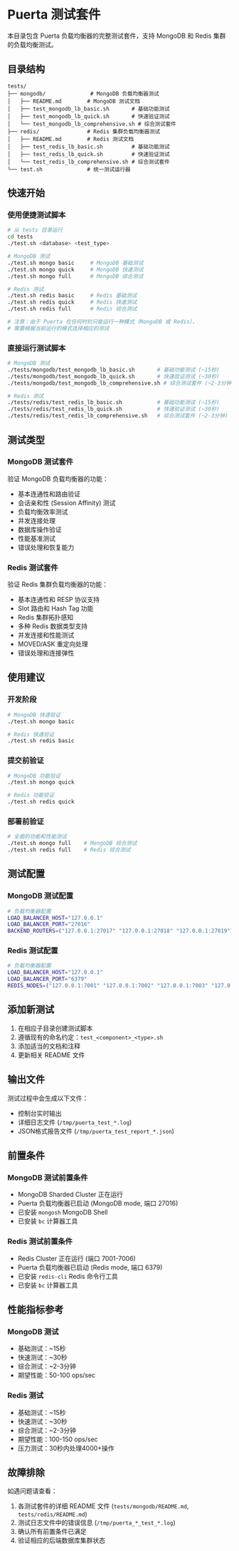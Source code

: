 # Puerta 测试套件

本目录包含 Puerta 负载均衡器的完整测试套件，支持 MongoDB 和 Redis 集群的负载均衡测试。

## 目录结构

```
tests/
├── mongodb/              # MongoDB 负载均衡器测试
│   ├── README.md        # MongoDB 测试文档
│   ├── test_mongodb_lb_basic.sh       # 基础功能测试
│   ├── test_mongodb_lb_quick.sh       # 快速验证测试
│   └── test_mongodb_lb_comprehensive.sh # 综合测试套件
├── redis/               # Redis 集群负载均衡器测试
│   ├── README.md        # Redis 测试文档
│   ├── test_redis_lb_basic.sh         # 基础功能测试
│   ├── test_redis_lb_quick.sh         # 快速验证测试
│   └── test_redis_lb_comprehensive.sh # 综合测试套件
└── test.sh              # 统一测试运行器
```

## 快速开始

### 使用便捷测试脚本
```bash
# 从 tests 目录运行
cd tests
./test.sh <database> <test_type>

# MongoDB 测试
./test.sh mongo basic     # MongoDB 基础测试
./test.sh mongo quick     # MongoDB 快速测试  
./test.sh mongo full      # MongoDB 综合测试

# Redis 测试
./test.sh redis basic     # Redis 基础测试
./test.sh redis quick     # Redis 快速测试
./test.sh redis full      # Redis 综合测试

# 注意：由于 Puerta 在任何时刻只能运行一种模式（MongoDB 或 Redis），
# 需要根据当前运行的模式选择相应的测试
```

### 直接运行测试脚本
```bash
# MongoDB 测试
./tests/mongodb/test_mongodb_lb_basic.sh       # 基础功能测试 (~15秒)
./tests/mongodb/test_mongodb_lb_quick.sh       # 快速验证测试 (~30秒)
./tests/mongodb/test_mongodb_lb_comprehensive.sh # 综合测试套件 (~2-3分钟)

# Redis 测试
./tests/redis/test_redis_lb_basic.sh           # 基础功能测试 (~15秒)
./tests/redis/test_redis_lb_quick.sh           # 快速验证测试 (~30秒)
./tests/redis/test_redis_lb_comprehensive.sh   # 综合测试套件 (~2-3分钟)
```

## 测试类型

### MongoDB 测试套件
验证 MongoDB 负载均衡器的功能：
- 基本连通性和路由验证
- 会话亲和性 (Session Affinity) 测试
- 负载均衡效率测试
- 并发连接处理
- 数据库操作验证
- 性能基准测试
- 错误处理和恢复能力

### Redis 测试套件
验证 Redis 集群负载均衡器的功能：
- 基本连通性和 RESP 协议支持
- Slot 路由和 Hash Tag 功能
- Redis 集群拓扑感知
- 多种 Redis 数据类型支持
- 并发连接和性能测试
- MOVED/ASK 重定向处理
- 错误处理和连接弹性

## 使用建议

### 开发阶段
```bash
# MongoDB 快速验证
./test.sh mongo basic

# Redis 快速验证  
./test.sh redis basic
```

### 提交前验证
```bash
# MongoDB 功能验证
./test.sh mongo quick

# Redis 功能验证
./test.sh redis quick
```

### 部署前验证
```bash
# 全面的功能和性能测试
./test.sh mongo full    # MongoDB 综合测试
./test.sh redis full    # Redis 综合测试
```

## 测试配置

### MongoDB 测试配置
```bash
# 负载均衡器配置
LOAD_BALANCER_HOST="127.0.0.1"
LOAD_BALANCER_PORT="27016"
BACKEND_ROUTERS=("127.0.0.1:27017" "127.0.0.1:27018" "127.0.0.1:27019")
```

### Redis 测试配置
```bash
# 负载均衡器配置
LOAD_BALANCER_HOST="127.0.0.1"
LOAD_BALANCER_PORT="6379"
REDIS_NODES=("127.0.0.1:7001" "127.0.0.1:7002" "127.0.0.1:7003" "127.0.0.1:7004" "127.0.0.1:7005" "127.0.0.1:7006")
```

## 添加新测试

1. 在相应子目录创建测试脚本
2. 遵循现有的命名约定：`test_<component>_<type>.sh`
3. 添加适当的文档和注释
4. 更新相关 README 文件

## 输出文件

测试过程中会生成以下文件：
- 控制台实时输出
- 详细日志文件 (`/tmp/puerta_test_*.log`)
- JSON格式报告文件 (`/tmp/puerta_test_report_*.json`)

## 前置条件

### MongoDB 测试前置条件
- MongoDB Sharded Cluster 正在运行
- Puerta 负载均衡器已启动 (MongoDB mode, 端口 27016)
- 已安装 `mongosh` MongoDB Shell
- 已安装 `bc` 计算器工具

### Redis 测试前置条件  
- Redis Cluster 正在运行 (端口 7001-7006)
- Puerta 负载均衡器已启动 (Redis mode, 端口 6379)
- 已安装 `redis-cli` Redis 命令行工具
- 已安装 `bc` 计算器工具

## 性能指标参考

### MongoDB 测试
- 基础测试：~15秒
- 快速测试：~30秒  
- 综合测试：~2-3分钟
- 期望性能：50-100 ops/sec

### Redis 测试
- 基础测试：~15秒
- 快速测试：~30秒
- 综合测试：~2-3分钟 
- 期望性能：100-150 ops/sec
- 压力测试：30秒内处理4000+操作

## 故障排除

如遇问题请查看：
1. 各测试套件的详细 README 文件 (`tests/mongodb/README.md`, `tests/redis/README.md`)
2. 测试日志文件中的错误信息 (`/tmp/puerta_*_test_*.log`)
3. 确认所有前置条件已满足
4. 验证相应的后端数据库集群状态
